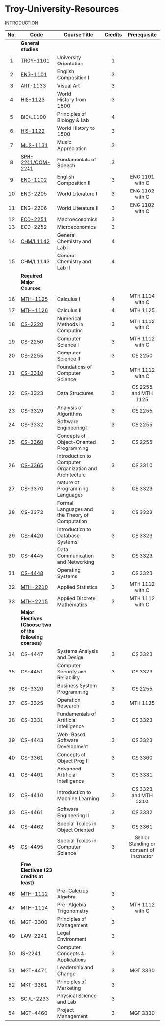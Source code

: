 # Troy-University-Resources

[INTRODUCTION]

| No. | Code                                                      | Course Title                                           | Credits | Prerequisite                             |
|:---:| --------------------------------------------------------- | ------------------------------------------------------ |:-------:|:----------------------------------------:|
|     | **General studies**                                       |                                                        |         |                                          |
| 1   | [TROY-1101]                                               | University Orientation                                 | 1       |                                          |
| 2   | [ENG-1101]                                                | English Composition I                                  | 3       |                                          |
| 3   | [ART-1133]                                                | Visual Art                                             | 3       |                                          |
| 4   | [HIS-1123]                                                | World History from 1500                                | 3       |                                          |
| 5   | BIO/L1100                                                 | Principles of Biology & Lab                            | 4       |                                          |
| 6   | [HIS-1122]                                                | World History to 1500                                  | 3       |                                          |
| 7   | [MUS-1131]                                                | Music Appreciation                                     | 3       |                                          |
| 8   | [SPH-2241/COM-2241]                                       | Fundamentals of Speech                                 | 3       |                                          |
| 9   | [ENG-1102]                                                | English Composition II                                 | 3       | ENG 1101 with C                          |
| 10  | ENG-2205                                                  | World Literature I                                     | 3       | ENG 1102 with C                          |
| 11  | ENG-2206                                                  | World Literature II                                    | 3       | ENG 1102 with C                          |
| 12  | [ECO-2251]                                                | Macroeconomics                                         | 3       |                                          |
| 13  | ECO-2252                                                  | Microeconomics                                         | 3       |                                          |
| 14  | [CHM/L1142]                                               | General Chemistry and Lab I                            | 4       |                                          |
| 15  | CHM/L1143                                                 | General Chemistry and Lab II                           | 4       |                                          |
|     | **Required Major Courses**                                |                                                        |         |                                          |
| 16  | [MTH-1125]                                                | Calculus I                                             | 4       | MTH 1114 with C                          |
| 17  | [MTH-1126]                                                | Calculus II                                            | 4       | MTH 1125                                 |
| 18  | [CS-2220]                                                 | Numerical Methods in Computing                         | 3       | MTH 1112 with C                          |
| 19  | [CS-2250]                                                 | Computer Science I                                     | 3       | MTH 1112 with C                          |
| 20  | [CS-2255]                                                 | Computer Science II                                    | 3       | CS 2250                                  |
| 21  | [CS-3310]                                                 | Foundations of Computer Science                        | 3       | MTH 1112 with C                          |
| 22  | CS-3323                                                   | Data Structures                                        | 3       | CS 2255 and MTH 1125                     |
| 23  | CS-3329                                                   | Analysis of Algorithms                                 | 3       | CS 2255                                  |
| 24  | CS-3332                                                   | Software Engineering I                                 | 3       | CS 2255                                  |
| 25  | [CS-3360]                                                 | Concepts of Object-Oriented Programming                | 3       | CS 2255                                  |
| 26  | [CS-3365]                                                 | Introduction to Computer Organization and Architecture | 3       | CS 3310                                  |
| 27  | CS-3370                                                   | Nature of Programming Languages                        | 3       | CS 3323                                  |
| 28  | CS-3372                                                   | Formal Languages and the Theory of Computation         | 3       | CS 3323                                  |
| 29  | [CS-4420]                                                 | Introduction to Database Systems                       | 3       | CS 3323                                  |
| 30  | [CS-4445]                                                 | Data Communication and Networking                      | 3       | CS 3323                                  |
| 31  | [CS-4448]                                                 | Operating Systems                                      | 3       | CS 3323                                  |
| 32  | [MTH-2210]                                                | Applied Statistics                                     | 3       | MTH 1112 with C                          |
| 33  | [MTH-2215]                                                | Applied Discrete Mathematics                           | 3       | MTH 1112 with C                          |
|     | **Major Electives (Choose two of the following courses)** |                                                        |         |                                          |
| 34  | CS-4447                                                   | Systems Analysis and Design                            | 3       | CS 3323                                  |
| 35  | CS-4451                                                   | Computer Security and Reliability                      | 3       | CS 3323                                  |
| 36  | CS-3320                                                   | Business System Programming                            | 3       | CS 2255                                  |
| 37  | CS-3325                                                   | Operation Research                                     | 3       | MTH 1125                                 |
| 38  | CS-3331                                                   | Fundamentals of Artificial Intelligence                | 3       | CS 3323                                  |
| 39  | CS-4443                                                   | Web-Based Software Development                         | 3       | CS 3323                                  |
| 40  | CS-3361                                                   | Concepts of Object Prog II                             | 3       | CS 3360                                  |
| 41  | CS-4401                                                   | Advanced Artificial Intelligence                       | 3       | CS 3331                                  |
| 42  | CS-4410                                                   | Introduction to Machine Learning                       | 3       | CS 3323 and MTH 2210                     |
| 43  | CS-4461                                                   | Software Engineering II                                | 3       | CS 3332                                  |
| 44  | CS-4462                                                   | Special Topics in Object Oriented                      | 3       | CS 3361                                  |
| 45  | CS-4495                                                   | Special Topics in Computer Science                     | 3       | Senior Standing or consent of instructor |
|     | **Free Electives (23 credits at least)**                  |                                                        |         |                                          |
| 46  | [MTH-1112]                                                | Pre-Calculus Algebra                                   | 3       |                                          |
| 47  | [MTH-1114]                                                | Pre-Algebra Trigonometry                               | 3       | MTH 1112 with C                          |
| 48  | MGT-3300                                                  | Principles of Management                               | 3       |                                          |
| 49  | LAW-2241                                                  | Legal Environment                                      | 3       |                                          |
| 50  | IS-2241                                                   | Computer Concepts & Applications                       | 3       |                                          |
| 51  | MGT-4471                                                  | Leadership and Change                                  | 3       | MGT 3330                                 |
| 52  | MKT-3361                                                  | Principles of Marketing                                | 3       |                                          |
| 53  | SCI/L-2233                                                | Physical Science and Lab                               | 3       |                                          |
| 54  | MGT-4460                                                  | Project Management                                     | 3       | MGT 3330                                 |

[INTRODUCTION]: ./introduction.md/

[ENG-1102]: ./ENG1102/

[MTH-1112]: ./MTH1112/

[MTH-1114]: ./MTH1114/

[MTH-1125]: ./MTH1125-1126-Calculus/

[MTH-1126]: ./MTH1125-1126-Calculus/

[HIS-1122]: ./HIS1122-1123/

[CS-3365]: ./CS365/

[CS-4445]: ./CS4445/

[CS-4448]: ./CS4448/

[TROY-1101]: ./TROY101/

[MTH-2215]: ./MTH2215/

[MTH-2210]: ./MTH210/

[SPH-2241/COM-2241]: ./SPH241/

[CHM/L1142]: ./CHML142/

[CS-2255]: ./CS256/

[ART-1133]: ./ART133/

[ENG-1101]: ./ENG1101/

[MUS-1131]: ./MUS131/

[ECO-2251]: ./ECO251/

[CS-3310]: ./CS310/

[CS-2250]: ./CS255/

[CS-2220]: ./CS2220/

[HIS-1123]: ./HIS1122-1123/

[CS-4420]: ./CS420/

[CS-3360]: ./CS360/
